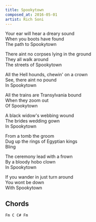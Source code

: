 ```yaml
---
title: Spookytown
composed_at: 2016-05-01
artist: Rich Soni
---
```


Your ear will hear a dreary sound  
When you boots have found  
The path to Spookytown  

There aint no corpses lying in the ground  
They all walk around  
The streets of Spookytown  

All the Hell hounds, chewin' on a crown  
See, there aint no pound  
In Spookytown  

All the trains are Transylvania bound  
When they zoom out  
Of Spookytown  

A black widow's webbing wound  
The brides wedding gown  
In Spookytown  

From a tomb the groom  
Dug up the rings of Egyptian kings  
Bling  

The ceremony lead with a frown  
By a bloody hobo clown  
In Spookytown  

If you wander in just turn around  
You wont be down  
With Spookytown  

## Chords

```
Fm C C# Fm
```
